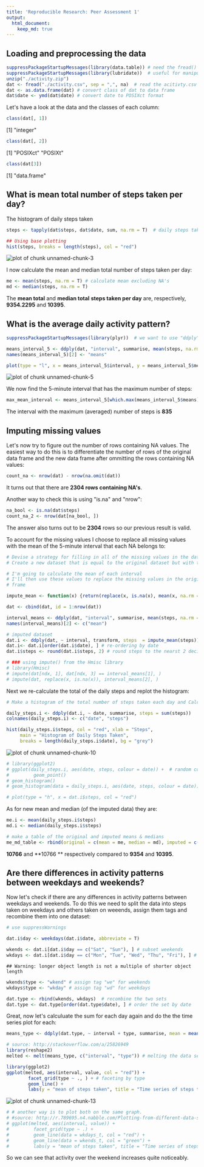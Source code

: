 ```yaml
---
title: 'Reproducible Research: Peer Assessment 1'
output:
  html_document:
    keep_md: true
---
```




## Loading and preprocessing the data


```r
suppressPackageStartupMessages(library(data.table))	# need the fread() package
suppressPackageStartupMessages(library(lubridate))	# useful for manipulating dates and times
unzip("./activity.zip")
dat <- fread("./activity.csv", sep = ",", na)  # read the acitivty.csv file
dat <- as.data.frame(dat) # convert class of dat to data frame
dat$date <- ymd(dat$date) # convert date to POSIXct format
```

Let's have a look at the data and the classes of each column:


```r
class(dat[, 1])
```

[1] "integer"

```r
class(dat[, 2])
```

[1] "POSIXct" "POSIXt" 

```r
class(dat[3])
```

[1] "data.frame"

## What is mean total number of steps taken per day?

The histogram of daily steps taken

```r
steps <- tapply(dat$steps, dat$date, sum, na.rm = T)  # daily steps taken

## Using base plotting
hist(steps, breaks = length(steps), col = "red")
```

![plot of chunk unnamed-chunk-3](figure/unnamed-chunk-3.png) 

I now calculate the mean and median total number of steps taken per day:

```r
me <- mean(steps, na.rm = T) # calculate mean excluding NA's
md <- median(steps, na.rm = T)
```
The **mean total** and **median total** **steps taken per day** are, respectively, **9354.2295** and **10395**.


## What is the average daily activity pattern?


```r
suppressPackageStartupMessages(library(plyr))  # we want to use "ddply" to calculate the mean of steps for a specific interval for all days 

means_interval_5 <- ddply(dat, "interval", summarise, mean(steps, na.rm = T))
names(means_interval_5)[2] <- "means"

plot(type = "l", x = means_interval_5$interval, y = means_interval_5$means, xlab = "5 minute intervals", ylab = "mean of steps per interval per day", main = "Time series of number of steps taken", col = "red", lwd = 1.5)
```

![plot of chunk unnamed-chunk-5](figure/unnamed-chunk-5.png) 

We now find the 5-minute interval that has the maximum number of steps:

```r
max_mean_interval <- means_interval_5[which.max(means_interval_5$means), ]$interval
```
The interval with the maximum (averaged) number of steps is **835**

## Imputing missing values

Let's now try to figure out the number of rows containing NA values.
The easiest way to do this is  to differentiate the number of rows of the original data frame and the new data frame after ommitting the rows containing NA values:

```r
count_na <- nrow(dat) - nrow(na.omit(dat))
```
It turns out that there are **2304 rows containing NA's**.

Another way to check this is using "is.na" and "nrow":

```r
na_bool <- is.na(dat$steps)
count_na_2 <- nrow(dat[na_bool, ])
```
The answer also turns out to be **2304** rows so our previous result is valid.

To account for the missing values I choose to replace all missing values with the mean of the 5-minute interval that each NA belongs to:

```r
# Devise a strategy for filling in all of the missing values in the dataset. The strategy does not need to be sophisticated. For example, you could use the mean/median for that day, or the mean for that 5-minute interval, etc.
# Create a new dataset that is equal to the original dataset but with the missing data filled in.

# I'm going to calculate the mean of each interval
# I'll then use these values to replace the missing values in the original data 
# frame

impute_mean <- function(x) {return(replace(x, is.na(x), mean(x, na.rm = TRUE)))}

dat <- cbind(dat, id = 1:nrow(dat))

interval_means <- ddply(dat, "interval", summarise, mean(steps, na.rm = T))
names(interval_means)[2] <- c("mean")

# imputed dataset
dat.i <- ddply(dat, ~ interval, transform, steps  = impute_mean(steps))
dat.i<- dat.i[order(dat.i$date), ] # re-ordering by date
dat.i$steps <- round(dat.i$steps, 2) # round steps to the nearst 2 decimals

# ### using impute() from the Hmisc library
# library(Hmisc)
# impute(dat[ndx, 1], dat[ndx, 3] == interval_means[1], )
# impute(dat, replace(x, is.na(x)), interval_means[2], )
```

Next we re-calculate the total of the daily steps and replot the histogram:

```r
# Make a histogram of the total number of steps taken each day and Calculate and report the mean and median total number of steps taken per day. Do these values differ from the estimates from the first part of the assignment? What is the impact of imputing missing data on the estimates of the total daily number of steps?

daily_steps.i <- ddply(dat.i, ~ date, summarise, steps = sum(steps))
colnames(daily_steps.i) <- c("date", "steps")

hist(daily_steps.i$steps, col = "red", xlab = "Steps", 
     main = "Histogram of Daily Steps Taken", 
     breaks = length(daily_steps.i$date), bg = "grey")
```

![plot of chunk unnamed-chunk-10](figure/unnamed-chunk-10.png) 

```r
# library(ggplot2)
# ggplot(daily_steps.i, aes(date, steps, colour = date)) +  # random colors would make the plot catchy
#         geom_point()
# geom_histogram()
# geom_histogram(data = daily_steps.i, aes(date, steps, colour = date))

# plot(type = "h", x = dat.i$steps, col = "red")
```

As for new mean and median (of the imputed data) they are:

```r
me.i <- mean(daily_steps.i$steps)
md.i <- median(daily_steps.i$steps)

# make a table of the original and imputed means & medians
me_md_table <- rbind(original = c(mean = me, median = md), imputed = c(me.i, md.i))
```
**10766** and **10766 ** respectively compared to **9354** and **10395**.

## Are there differences in activity patterns between weekdays and weekends?
Now let's check if there are any differences in activity patterns between weekdays and weekends.
To do this we need to split the data into steps taken on weekdays and others taken on weeends, assign them tags and recombine them into one dataset:

```r
# use suppressWarnings

dat.i$day <- weekdays(dat.i$date, abbreviate = T)

wkends <- dat.i[dat.i$day == c("Sat", "Sun"), ] # subset weekends
wkdays <- dat.i[dat.i$day == c("Mon", "Tue", "Wed", "Thu", "Fri"), ] # subset weekdays
```

```
## Warning: longer object length is not a multiple of shorter object length
```

```r
wkends$type <- "wkend" # assign tag "we" for weekends
wkdays$type <- "wkday" # assign tag "wd" for weekdays

dat.type <- rbind(wkends, wkdays)  # recombine the two sets
dat.type <- dat.type[order(dat.type$date), ] # order the set by date
```

Great, now let's calculuate the sum for each day again and do the the time series plot for each:

```r
means_type <- ddply(dat.type, ~ interval + type, summarise, mean = mean(steps))

# source: http://stackoverflow.com/a/25826949
library(reshape2)
melted <- melt(means_type, c("interval", "type")) # melting the data set by interval and type

library(ggplot2)
ggplot(melted, aes(interval, value, col = "red")) +
        facet_grid(type ~ ., ) + # faceting by type
        geom_line() + 
        labs(y = "mean of steps taken", title = "Time series of steps taken on weekdays and weekends")
```

![plot of chunk unnamed-chunk-13](figure/unnamed-chunk-13.png) 

```r
# # another way is to plot both on the same graph.
# #source: http://r.789695.n4.nabble.com/Plotting-from-different-data-sources-on-the-same-plot-with-ggplot2-td835473.html
# ggplot(melted, aes(interval, value)) +
#         facet_grid(type ~ .) + 
#         geom_line(data = wkdays_t, col = "red") + 
#         geom_line(data = wkends_t, col = "green") + 
#         labs(y = "mean of steps taken", title = "Time series of steps taken on weekdays and weekends")
```

So we can see that activity over the weekend increases quite noticeably.
